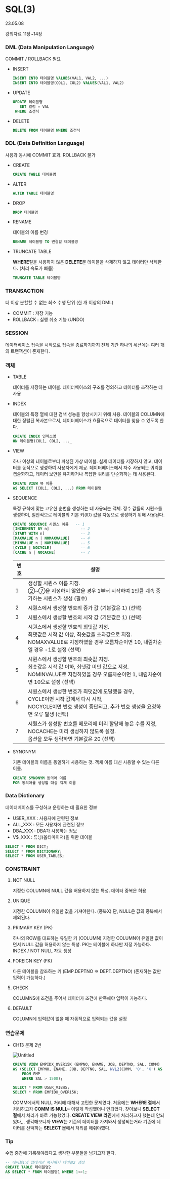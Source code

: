 # SQL(3)

23.05.08 

강의자료 11장~14장

### DML (Data Manipulation Language)

COMMIT / ROLLBACK 필요

- INSERT
    
    ```sql
    INSERT INTO 테이블명 VALUES(VAL1, VAL2, ...)
    INSERT INTO 테이블명(COL1, COL2) VALUES(VAL1, VAL2)
    ```
    
- UPDATE
    
    ```sql
    UPDATE 테이블명
       SET 컬럼 = VAL
     WHERE 조건식
    ```
    
- DELETE
    
    ```sql
    DELETE FROM 테이블명 WHERE 조건식
    ```
    

### DDL (Data Definition Language)

사용과 동시에 COMMIT 효과. ROLLBACK 불가

- CREATE
    
    ```sql
    CREATE TABLE 테이블명
    ```
    
- ALTER
    
    ```sql
    ALTER TABLE 테이블명
    ```
    
- DROP
    
    ```sql
    DROP 테이블명
    ```
    
- RENAME
    
    테이블의 이름 변경
    
    ```sql
    RENAME 테이블명 TO 변경할 테이블명
    ```
    
- TRUNCATE TABLE
    
    **WHERE**절을 사용하지 않은 **DELETE**문
    테이블을 삭제하지 않고 데이터만 삭제한다. (처리 속도가 빠름)
    
    ```sql
    TRUNCATE TABLE 테이블명
    ```
    

### TRANSACTION

더 이상 분할할 수 없는 최소 수행 단위 (한 개 이상의 DML)

- COMMIT : 저장 기능
- ROLLBACK : 실행 취소 기능 (UNDO)

### SESSION

데이터베이스 접속을 시작으로 접속을 종료하기까지 전체 기간
하나의 세션에는 여러 개의 트랜잭션이 존재한다.

### 객체

- TABLE
    
    데이터를 저장하는 테이블. 데이터베이스의 구조를 정의하고 데이터를 조작하는 데 사용
    
- INDEX
    
    테이블의 특정 열에 대한 검색 성능을 향상시키기 위해 사용.
    테이블의 COLUMN에 대한 정렬된 복사본으로서, 데이터베이스가 효율적으로 데이터를
    찾을 수 있도록 한다.
    
    ```sql
    CREATE INDEX 인덱스명
    ON 테이블명(COL1, COL2, ..._
    ```
    
- VIEW
    
    하나 이상의 테이블로부터 파생된 가상 테이블.
    실제 데이터를 저장하지 않고, 데이터를 동적으로 생성하여 사용자에게 제공.
    데이터베이스에서 자주 사용되는 쿼리를 캡슐화하고, 데이터 보안을 유지하거나 
    복잡한 쿼리를 단순화하는 데 사용된다.
    
    ```sql
    CREATE VIEW 뷰 이름
    AS SELECT (COL1, COL2, ...) FROM 테이블명
    ```
    
- SEQUENCE
    
    특정 규칙에 맞는 고유한 순번을 생성하는 데 사용되는 객체.
    정수 값들의 시퀀스를 생성하며, 일반적으로 테이블의 기본 키(ID) 값을 자동으로 생성하기 위해 사용된다.
    
    ```sql
    CREATE SEQUENCE 시퀀스 이름   -- 1
    [INCREMENT BY n]              -- 2
    [START WITH n]                -- 3
    [MAXVALUE n | NOMAXVALUE]     -- 4
    [MINVALUE n | NOMINVALUE]     -- 5
    [CYCLE | NOCYCLE]             -- 6
    [CACHE n | NOCACHE]           -- 7
    ```
    
    | 번호 | 설명 |
    | --- | --- |
    | 1 | 생성할 시퀀스 이름 지정. <br> ②~⑦을 지정하지 않았을 경우 1부터 시작하여 1만큼 계속 증가하는 시퀀스가 생성 (필수) |
    | 2 | 시퀀스에서 생성할 번호의 증가 값 (기본값은 1) (선택) |
    | 3 | 시퀀스에서 생성할 번호의 시작 값 (기본값은 1) (선택) |
    | 4 | 시퀀스에서 생성할 번호의 최댓값 지정. <br> 최댓값은 시작 값 이상, 최솟값을 초과값으로 지정. <br> NOMAXVALUE로 지정하였을 경우 오름차순이면 10, 내림차순일 경우 -1로 설정 (선택) |
    | 5 | 시퀀스에서 생성할 번호의 최솟값 지정. <br> 최솟값은 시작 값 이하, 최댓값 미만 값으로 지정. <br> NOMINVALUE로 지정하였을 경우 오름차순이면 1, 내림차순이면 10으로 설정 (선택) |
    | 6 | 시퀀스에서 생성한 번호가 최댓값에 도달했을 경우, <br> CYCLE이면 시작 값에서 다시 시작, <br> NOCYCLE이면 번호 생성이 중단되고, 추가 번호 생성을 요청하면 오류 발생 (선택) |
    | 7 | 시퀀스가 생성할 번호를 메모리에 미리 할당해 놓은 수를 지정, <br> NOCACHE는 미리 생성하지 않도록 설정. <br> 옵션을 모두 생략하면 기본값은 20 (선택) |
- SYNONYM
    
    기존 테이블의 이름을 동일하게 사용하는 것. 객체 이름 대신 사용할 수 있는 다른 이름.
    
    ```sql
    CREATE SYNONYM 동의어 이름
    FOR 동의어를 생성할 대상 객체 이름
    ```
    

### Data Dictionary

데이터베이스를 구성하고 운영하는 데 필요한 정보

- USER_XXX : 사용자에 관련된 정보
- ALL_XXX : 모든 사용자에 관련된 정보
- DBA_XXX : DBA가 사용하는 정보
- V$_XXX : 튜닝(옵티마이저)을 위한 테이블

```sql
SELECT * FROM DICT;
SELECT * FROM DICTIONARY;
SELECT * FROM USER_TABLES;
```

### CONSTRAINT

1. NOT NULL
    
    지정한 COLUMN에 NULL 값을 허용하지 않는 특성. 데이터 중복은 허용
    
2. UNIQUE
    
    지정한 COLUMN이 유일한 값을 가져야한다. (중복X)
    단, NULL은 값의 중복에서 제외된다.
    
3. PRIMARY KEY (PK)
    
    하나의 ROW를 대표하는 유일한 키 (COLUMN)
    지정한 COLUMN이 유일한 값이면서 NULL 값을 허용하지 않는 특성.
    PK는 테이블에 하나만 지정 가능하다.
    INDEX / NOT NULL 자동 생성
    
4. FOREIGN KEY (FK)
    
    다른 테이블을 참조하는 키 (EMP.DEPTNO ⇒ DEPT.DEPTNO)
    (존재하는 값만 입력이 가능하다.)
    
5. CHECK
    
    COLUMNS에 조건을 주어서 데이터가 조건에 만족해야 입력이 가능하다.
    
6. DEFAULT
    
    COLUMN에 입력값이 없을 때 자동적으로 입력되는 값을 설정
    

### 연습문제

- CH13 문제 2번
    
    ![Untitled](./img/SQL(3)/Untitled.png)
    
    ```sql
    CREATE VIEW EMPIDX_OVER15K (EMPNO, ENAME, JOB, DEPTNO, SAL, COMM)
    AS (SELECT EMPNO, ENAME, JOB, DEPTNO, SAL, NVL2(COMM, 'O', 'X') AS COMM
        FROM EMP
        WHERE SAL > 1500);
    
    SELECT * FROM USER_VIEWS;
    SELECT * FROM EMPIDX_OVER15K;
    ```
    
    COMM에서의 NULL 처리에 대해서 고민한 문제였다.
    처음에는 **WHERE 절**에서 처리하고자 **COMM IS NULL~** 이렇게 작성했더니 안되었다.
    찾아보니 **SELECT 절**에서 처리가 바로 가능했었다.
    **CREATE VIEW 라인**에서 처리하고자 했는데 안되었다,,,
    생각해보니까 **VIEW**는 기존의 데이터를 가져와서 생성되는거라 기존에 데이터를 선택하는
    **SELECT 문**에서 처리를 해줘야했다.
    

### Tip

수업 중간에 기록해야겠다고 생각한 부분들을 남기고자 한다.

```sql
-- 테이블1의 껍데기만 복사해서 테이블2 생성
CREATE TABLE 테이블명2
AS SELECT * FROM 테이블명1 WHERE 1<>1;
```
